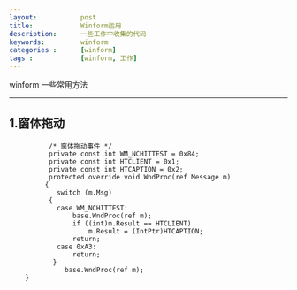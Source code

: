 ```yaml
---
layout:           post
title:            Winform运用
description:      一些工作中收集的代码
keywords:         winform
categories :      [winform]
tags :            [winform, 工作]
---
```


winform 一些常用方法

------------------------
## 1.窗体拖动
              /* 窗体拖动事件 */
              private const int WM_NCHITTEST = 0x84;
              private const int HTCLIENT = 0x1;
              private const int HTCAPTION = 0x2;
              protected override void WndProc(ref Message m)
             {
                switch (m.Msg)
              {
                case WM_NCHITTEST:
                    base.WndProc(ref m);
                    if ((int)m.Result == HTCLIENT)
                        m.Result = (IntPtr)HTCAPTION;
                    return;
                case 0xA3:
                    return;
               }
                  base.WndProc(ref m);
        }
               




